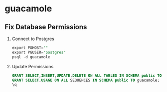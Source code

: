 # guacamole

## Fix Database Permissions

1. Connect to Postgres
    ```sql
    export PGHOST=""
    export PGUSER="postgres"
    psql -d guacamole
    ```

2. Update Permissions
    ```sql
    GRANT SELECT,INSERT,UPDATE,DELETE ON ALL TABLES IN SCHEMA public TO guacamole;
    GRANT SELECT,USAGE ON ALL SEQUENCES IN SCHEMA public TO guacamole;
    \q
    ```
